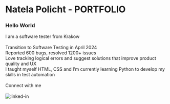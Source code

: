# Natela Policht - PORTFOLIO
### Hello World
I am a software tester from Krakow
<br>
<br>Transition to Software Testing in April 2024<br>
Reported 600 bugs, resolved 1200+ issues<br>
Love tracking logical errors and suggest solutions that improve product quality and UX<br>
I taught myself HTML, CSS and I’m currently learning Python to develop my skills in test automation<br>
<br>Connect with me<br>
<br>[<img align="left" alt="linked-in" src="https://img.shields.io/badge/linkedin-%230077B5.svg?&style=for-the-badge&logo=linkedin&logoColor=white" />](https://www.linkedin.com/in/natelapolicht/)
